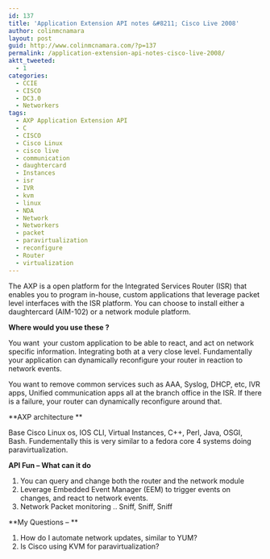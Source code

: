 ```yaml
---
id: 137
title: 'Application Extension API notes &#8211; Cisco Live 2008'
author: colinmcnamara
layout: post
guid: http://www.colinmcnamara.com/?p=137
permalink: /application-extension-api-notes-cisco-live-2008/
aktt_tweeted:
  - 1
categories:
  - CCIE
  - CISCO
  - DC3.0
  - Networkers
tags:
  - AXP Application Extension API
  - C
  - CISCO
  - Cisco Linux
  - cisco live
  - communication
  - daughtercard
  - Instances
  - isr
  - IVR
  - kvm
  - linux
  - NDA
  - Network
  - Networkers
  - packet
  - paravirtualization
  - reconfigure
  - Router
  - virtualization
---
```

The AXP is a open platform for the Integrated Services Router (ISR) that enables you to program in-house, custom applications that leverage packet level interfaces with the ISR platform. You can choose to install either a daughtercard (AIM-102) or a network module platform.

**Where would you use these ?**

You want  your custom application to be able to react, and act on network specific information. Integrating both at a very close level. Fundamentally your application can dynamically reconfigure your router in reaction to network events.

You want to remove common services such as AAA, Syslog, DHCP, etc, IVR apps, Unified communication apps all at the branch office in the ISR. If there is a failure, your router can dynamically reconfigure around that.

**AXP architecture **

Base Cisco Linux os, IOS CLI, Virtual Instances, C++, Perl, Java, OSGI, Bash. Fundementally this is very similar to a fedora core 4 systems doing paravirtualization.

**API Fun &#8211; What can it do**

  1. You can query and change both the router and the network module
  2. Leverage Embedded Event Manager (EEM) to trigger events on changes, and react to network events.
  3. Network Packet monitoring .. Sniff, Sniff, Sniff

**My Questions &#8211; **

  1. How do I automate network updates, similar to YUM?
  2. Is Cisco using KVM for paravirtualization?